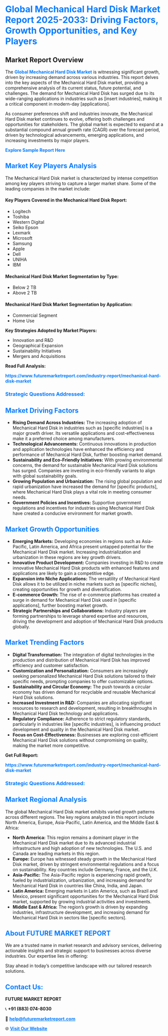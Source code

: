 <h1 style="color: #007BFF;">Global Mechanical Hard Disk Market Report 2025-2033: Driving Factors, Growth Opportunities, and Key Players</h1>

<section id="overview">
<h2>Market Report Overview</h2>
<p>The <a href="https://www.futuremarketreport.com/industry-report/mechanical-hard-disk-market" style="color: #007BFF; text-decoration: none;"><strong>Global Mechanical Hard Disk Market</strong></a> is witnessing significant growth, driven by increasing demand across various industries. This report delves into the key aspects of the Mechanical Hard Disk market, providing a comprehensive analysis of its current status, future potential, and challenges. The demand for Mechanical Hard Disk has surged due to its wide-ranging applications in industries such as [insert industries], making it a critical component in modern-day [applications].</p>
<p>As consumer preferences shift and industries innovate, the Mechanical Hard Disk market continues to evolve, offering both challenges and opportunities for stakeholders. The global market is expected to expand at a substantial compound annual growth rate (CAGR) over the forecast period, driven by technological advancements, emerging applications, and increasing investments by major players.</p>
</section>

<section id="overview">
<p><a href="https://www.futuremarketreport.com/request-sample/reportId=54722" style="color: #007BFF; text-decoration: none;"><strong>Explore Sample Report Here</strong></a></p>
</section>

<section id="key-players">
<h2 style="color: #007BFF;">Market Key Players Analysis</h2>
<p>The Mechanical Hard Disk market is characterized by intense competition among key players striving to capture a larger market share. Some of the leading companies in the market include:</p>
<h4>Key Players Covered in the Mechanical Hard Disk Report:</h4>
<ul><li>Logitech</li><li>Toshiba</li><li>Western Digital</li><li>Seiko Epson</li><li>Lexmark</li><li>Microsoft</li><li>Samsung</li><li>Apple</li><li>Dell</li><li>UNIHA</li><li>IBM</li></ul>
<h4>Mechanical Hard Disk Market Segmentation by Type:</h4>
<ul><li>Below 2 TB</li><li>Above 2 TB</li></ul>

<h4>Mechanical Hard Disk Market Segmentation by Application:</h4>
<ul><li>Commercial Segment</li><li>Home Use</li></ul>
<p><strong>Key Strategies Adopted by Market Players:</strong></p>
<ul>
<li>Innovation and R&D</li>
<li>Geographical Expansion</li>
<li>Sustainability Initiatives</li>
<li>Mergers and Acquisitions</li>
</ul>
</section>

<section>
<p><strong>Read Full Analysis: </strong></p><a href="https://www.futuremarketreport.com/industry-report/mechanical-hard-disk-market" style="color: #007BFF; text-decoration: none;"><strong>https://www.futuremarketreport.com/industry-report/mechanical-hard-disk-market</strong></a>
<h3 style="color: #007BFF;">Strategic Questions Addressed:</h3>
</section>

<section id="driving-factors">
<h2 style="color: #007BFF;">Market Driving Factors</h2>
<ul>
<li><strong>Rising Demand Across Industries:</strong> The increasing adoption of Mechanical Hard Disk in industries such as [specific industries] is a major growth driver. Its versatile applications and cost-effectiveness make it a preferred choice among manufacturers.</li>
<li><strong>Technological Advancements:</strong> Continuous innovations in production and application technologies have enhanced the efficiency and performance of Mechanical Hard Disk, further boosting market demand.</li>
<li><strong>Sustainability and Eco-Friendly Initiatives:</strong> With growing environmental concerns, the demand for sustainable Mechanical Hard Disk solutions has surged. Companies are investing in eco-friendly variants to align with global sustainability goals.</li>
<li><strong>Growing Population and Urbanization:</strong> The rising global population and rapid urbanization have increased the demand for [specific products], where Mechanical Hard Disk plays a vital role in meeting consumer needs.</li>
<li><strong>Government Policies and Incentives:</strong> Supportive government regulations and incentives for industries using Mechanical Hard Disk have created a conducive environment for market growth.</li>
</ul>
</section>

<section id="growth-opportunities">
<h2 style="color: #007BFF;">Market Growth Opportunities</h2>
<ul>
<li><strong>Emerging Markets:</strong> Developing economies in regions such as Asia-Pacific, Latin America, and Africa present untapped potential for the Mechanical Hard Disk market. Increasing industrialization and urbanization in these regions are key growth drivers.</li>
<li><strong>Innovative Product Development:</strong> Companies investing in R&D to create innovative Mechanical Hard Disk products with enhanced features and applications are likely to gain a competitive edge.</li>
<li><strong>Expansion into Niche Applications:</strong> The versatility of Mechanical Hard Disk allows it to be utilized in niche markets such as [specific niches], creating opportunities for growth and diversification.</li>
<li><strong>E-commerce Growth:</strong> The rise of e-commerce platforms has created a surge in demand for Mechanical Hard Disk used in [specific applications], further boosting market growth.</li>
<li><strong>Strategic Partnerships and Collaborations:</strong> Industry players are forming partnerships to leverage shared expertise and resources, driving the development and adoption of Mechanical Hard Disk products globally.</li>
</ul>
</section>

<section id="trending-factors">
<h2 style="color: #007BFF;">Market Trending Factors</h2>
<ul>
<li><strong>Digital Transformation:</strong> The integration of digital technologies in the production and distribution of Mechanical Hard Disk has improved efficiency and customer satisfaction.</li>
<li><strong>Customization and Personalization:</strong> Consumers are increasingly seeking personalized Mechanical Hard Disk solutions tailored to their specific needs, prompting companies to offer customizable options.</li>
<li><strong>Sustainability and Circular Economy:</strong> The push towards a circular economy has driven demand for recyclable and reusable Mechanical Hard Disk solutions.</li>
<li><strong>Increased Investment in R&D:</strong> Companies are allocating significant resources to research and development, resulting in breakthroughs in Mechanical Hard Disk technology and applications.</li>
<li><strong>Regulatory Compliance:</strong> Adherence to strict regulatory standards, particularly in industries like [specific industries], is influencing product development and quality in the Mechanical Hard Disk market.</li>
<li><strong>Focus on Cost-Effectiveness:</strong> Businesses are exploring cost-efficient Mechanical Hard Disk solutions without compromising on quality, making the market more competitive.</li>
</ul>
</section>

<section>
<p><strong>Get Full Report: </strong></p><a href="https://www.futuremarketreport.com/industry-report/mechanical-hard-disk-market" style="color: #007BFF; text-decoration: none;"><strong>https://www.futuremarketreport.com/industry-report/mechanical-hard-disk-market</strong></a>
<h3 style="color: #007BFF;">Strategic Questions Addressed:</h3>
</section>


<section id="regional-analysis">
<h2 style="color: #007BFF;">Market Regional Analysis</h2>
<p>The global Mechanical Hard Disk market exhibits varied growth patterns across different regions. The key regions analyzed in this report include North America, Europe, Asia-Pacific, Latin America, and the Middle East & Africa:</p>
<ul>
<li><strong>North America:</strong> This region remains a dominant player in the Mechanical Hard Disk market due to its advanced industrial infrastructure and high adoption of new technologies. The U.S. and Canada are leading markets in this region.</li>
<li><strong>Europe:</strong> Europe has witnessed steady growth in the Mechanical Hard Disk market, driven by stringent environmental regulations and a focus on sustainability. Key countries include Germany, France, and the U.K.</li>
<li><strong>Asia-Pacific:</strong> The Asia-Pacific region is experiencing rapid growth, fueled by industrialization, urbanization, and increasing demand for Mechanical Hard Disk in countries like China, India, and Japan.</li>
<li><strong>Latin America:</strong> Emerging markets in Latin America, such as Brazil and Mexico, present significant opportunities for the Mechanical Hard Disk market, supported by growing industrial activities and investments.</li>
<li><strong>Middle East & Africa:</strong> The region’s growth is driven by expanding industries, infrastructure development, and increasing demand for Mechanical Hard Disk in sectors like [specific sectors].</li>
</ul>
</section>

<footer>
<h2 style="color: #007BFF;">About FUTURE MARKET REPORT</h2>
<p>We are a trusted name in market research and advisory services, delivering actionable insights and strategic support to businesses across diverse industries. Our expertise lies in offering:</p>

<p>Stay ahead in today’s competitive landscape with our tailored research solutions.</p>

<h2 style="color: #007BFF;">Contact Us:</h2>
<p><strong>FUTURE MARKET REPORT</strong></p>
<p>📞 <strong>+91 (883) 074-8030</strong></p>
<p>📧 <strong><a href="mailto:help@futuremarketreport.com" style="color: #007BFF;">help@futuremarketreport.com</a></strong></p>
<p>🌐 <strong><a href="https://www.futuremarketreport.com/" style="color: #007BFF;">Visit Our Website</a></strong></p>
</footer>